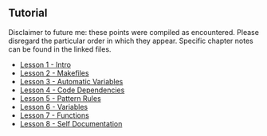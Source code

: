 ## Tutorial  
Disclaimer to future me: these points were compiled as encountered. Please
disregard the particular order in which they appear. Specific chapter notes
can be found in the linked files.  
+ [Lesson 1 - Intro](notes/Intro.md)
+ [Lesson 2 - Makefiles](notes/Makefiles.md)
+ [Lesson 3 - Automatic Variables](notes/Automatic_Variables.md)
+ [Lesson 4 - Code Dependencies](notes/Code_Dependencies.md)
+ [Lesson 5 - Pattern Rules](notes/Pattern_Rules.md)
+ [Lesson 6 - Variables](notes/Variables.md)
+ [Lesson 7 - Functions](notes/Functions.md)
+ [Lesson 8 - Self Documentation](notes/Self_Documentation.md)
